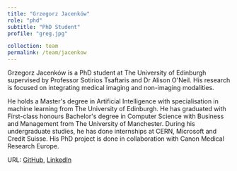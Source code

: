 ```yaml
---
title: "Grzegorz Jacenków"
role: "phd"
subtitle: "PhD Student"
profile: "greg.jpg"

collection: team
permalink: /team/jacenkow
---
```

Grzegorz Jacenków is a PhD student at The University of Edinburgh supervised by
Professor Sotirios Tsaftaris and Dr Alison O'Neil. His research is focused on
integrating medical imaging and non-imaging modalities.

He holds a Master's degree in Artificial Intelligence with specialisation in
machine learning from The University of Edinburgh. He has graduated with
First-class honours Bachelor's degree in Computer Science with Business and
Management from The University of Manchester. During his undergraduate studies,
he has done internships at CERN, Microsoft and Credit Suisse. His PhD project
is done in collaboration with Canon Medical Research Europe.

URL: [GitHub](https://github.com/jacenkow),
     [LinkedIn](https://www.linkedin.com/in/jacenkow/)
